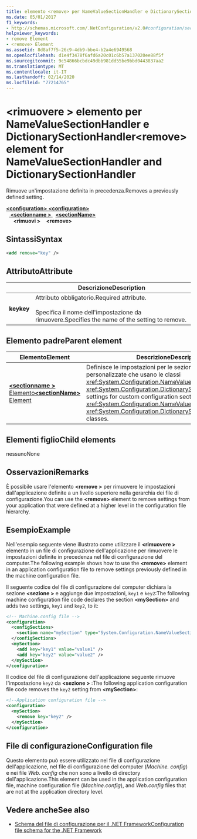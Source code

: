 ```yaml
---
title: elemento <remove> per NameValueSectionHandler e DictionarySectionHandler
ms.date: 05/01/2017
f1_keywords:
- http://schemas.microsoft.com/.NetConfiguration/v2.0#configuration/sectionName/remove
helpviewer_keywords:
- remove Element
- <remove> Element
ms.assetid: 8d8af7f5-26c9-4db9-bbe4-b2a4e6949568
ms.openlocfilehash: d1e4f3478f6afd6a20c01c6b57a137020ee88f5f
ms.sourcegitcommit: 9c54866bcbdc49dbb981dd55be9bbd0443837aa2
ms.translationtype: MT
ms.contentlocale: it-IT
ms.lasthandoff: 02/14/2020
ms.locfileid: "77214765"
---
```

# <a name="remove-element-for-namevaluesectionhandler-and-dictionarysectionhandler"></a><span data-ttu-id="87817-102">\<rimuovere > elemento per NameValueSectionHandler e DictionarySectionHandler</span><span class="sxs-lookup"><span data-stu-id="87817-102">\<remove> element for NameValueSectionHandler and DictionarySectionHandler</span></span>

<span data-ttu-id="87817-103">Rimuove un'impostazione definita in precedenza.</span><span class="sxs-lookup"><span data-stu-id="87817-103">Removes a previously defined setting.</span></span>

<span data-ttu-id="87817-104">[ **\<configuration>** ](configuration-element.md)</span><span class="sxs-lookup"><span data-stu-id="87817-104">[**\<configuration>**](configuration-element.md)</span></span>\
<span data-ttu-id="87817-105">&nbsp;&nbsp;[ **\<sectionname >** ](custom-element-2.md)</span><span class="sxs-lookup"><span data-stu-id="87817-105">&nbsp;&nbsp;[**\<sectionName>**](custom-element-2.md)</span></span>\
<span data-ttu-id="87817-106">&nbsp;&nbsp;&nbsp;&nbsp; **\<rimuovi >**</span><span class="sxs-lookup"><span data-stu-id="87817-106">&nbsp;&nbsp;&nbsp;&nbsp;**\<remove>**</span></span>

## <a name="syntax"></a><span data-ttu-id="87817-107">Sintassi</span><span class="sxs-lookup"><span data-stu-id="87817-107">Syntax</span></span>

```xml
<add remove="key" />
```

## <a name="attribute"></a><span data-ttu-id="87817-108">Attributo</span><span class="sxs-lookup"><span data-stu-id="87817-108">Attribute</span></span>

|           | <span data-ttu-id="87817-109">Descrizione</span><span class="sxs-lookup"><span data-stu-id="87817-109">Description</span></span> |
| --------- | ----------- |
| <span data-ttu-id="87817-110">**key**</span><span class="sxs-lookup"><span data-stu-id="87817-110">**key**</span></span>   | <span data-ttu-id="87817-111">Attributo obbligatorio.</span><span class="sxs-lookup"><span data-stu-id="87817-111">Required attribute.</span></span><br><br><span data-ttu-id="87817-112">Specifica il nome dell'impostazione da rimuovere.</span><span class="sxs-lookup"><span data-stu-id="87817-112">Specifies the name of the setting to remove.</span></span> |

## <a name="parent-element"></a><span data-ttu-id="87817-113">Elemento padre</span><span class="sxs-lookup"><span data-stu-id="87817-113">Parent element</span></span>

| <span data-ttu-id="87817-114">Elemento</span><span class="sxs-lookup"><span data-stu-id="87817-114">Element</span></span> | <span data-ttu-id="87817-115">Descrizione</span><span class="sxs-lookup"><span data-stu-id="87817-115">Description</span></span> |
| ------- | ------------|
| [<span data-ttu-id="87817-116"> **\<sectionname >** Elemento</span><span class="sxs-lookup"><span data-stu-id="87817-116">**\<sectionName>** Element</span></span>](custom-element-2.md) | <span data-ttu-id="87817-117">Definisce le impostazioni per le sezioni di configurazione personalizzate che usano le classi <xref:System.Configuration.NameValueSectionHandler> e <xref:System.Configuration.DictionarySectionHandler>.</span><span class="sxs-lookup"><span data-stu-id="87817-117">Defines settings for custom configuration sections that use the <xref:System.Configuration.NameValueSectionHandler> and <xref:System.Configuration.DictionarySectionHandler> classes.</span></span> |

## <a name="child-elements"></a><span data-ttu-id="87817-118">Elementi figlio</span><span class="sxs-lookup"><span data-stu-id="87817-118">Child elements</span></span>

<span data-ttu-id="87817-119">nessuno</span><span class="sxs-lookup"><span data-stu-id="87817-119">None</span></span>

## <a name="remarks"></a><span data-ttu-id="87817-120">Osservazioni</span><span class="sxs-lookup"><span data-stu-id="87817-120">Remarks</span></span>

<span data-ttu-id="87817-121">È possibile usare l'elemento **\<remove >** per rimuovere le impostazioni dall'applicazione definite a un livello superiore nella gerarchia dei file di configurazione.</span><span class="sxs-lookup"><span data-stu-id="87817-121">You can use the **\<remove>** element to remove settings from your application that were defined at a higher level in the configuration file hierarchy.</span></span>

## <a name="example"></a><span data-ttu-id="87817-122">Esempio</span><span class="sxs-lookup"><span data-stu-id="87817-122">Example</span></span>

<span data-ttu-id="87817-123">Nell'esempio seguente viene illustrato come utilizzare il **\<rimuovere >** elemento in un file di configurazione dell'applicazione per rimuovere le impostazioni definite in precedenza nel file di configurazione del computer.</span><span class="sxs-lookup"><span data-stu-id="87817-123">The following example shows how to use the **\<remove>** element in an application configuration file to remove settings previously defined in the machine configuration file.</span></span>

<span data-ttu-id="87817-124">Il seguente codice del file di configurazione del computer dichiara la sezione **\<sezione >** e aggiunge due impostazioni, `key1` e `key2`:</span><span class="sxs-lookup"><span data-stu-id="87817-124">The following machine configuration file code declares the section **\<mySection>** and adds two settings, `key1` and `key2`, to it:</span></span>

```xml
<!-- Machine.config file -->
<configuration>
  <configSections>
    <section name="mySection" type="System.Configuration.NameValueSectionHandler,System" />
  </configSections>
  <mySection>
    <add key="key1" value="value1" />
    <add key="key2" value="value2" />
  </mySection>
</configuration>
```

<span data-ttu-id="87817-125">Il codice del file di configurazione dell'applicazione seguente rimuove l'impostazione `key2` da **\<sezione >** :</span><span class="sxs-lookup"><span data-stu-id="87817-125">The following application configuration file code removes the `key2` setting from **\<mySection>**:</span></span>

```xml
<!--Application configuration file -->
<configuration>
  <mySection>
    <remove key="key2" />
  </mySection>
</configuration>
```

## <a name="configuration-file"></a><span data-ttu-id="87817-126">File di configurazione</span><span class="sxs-lookup"><span data-stu-id="87817-126">Configuration file</span></span>

<span data-ttu-id="87817-127">Questo elemento può essere utilizzato nel file di configurazione dell'applicazione, nel file di configurazione del computer (*Machine. config*) e nei file *Web. config* che non sono a livello di directory dell'applicazione.</span><span class="sxs-lookup"><span data-stu-id="87817-127">This element can be used in the application configuration file, machine configuration file (*Machine.config*), and *Web.config* files that are not at the application directory level.</span></span>

## <a name="see-also"></a><span data-ttu-id="87817-128">Vedere anche</span><span class="sxs-lookup"><span data-stu-id="87817-128">See also</span></span>

- [<span data-ttu-id="87817-129">Schema del file di configurazione per il .NET Framework</span><span class="sxs-lookup"><span data-stu-id="87817-129">Configuration file schema for the .NET Framework</span></span>](index.md)
